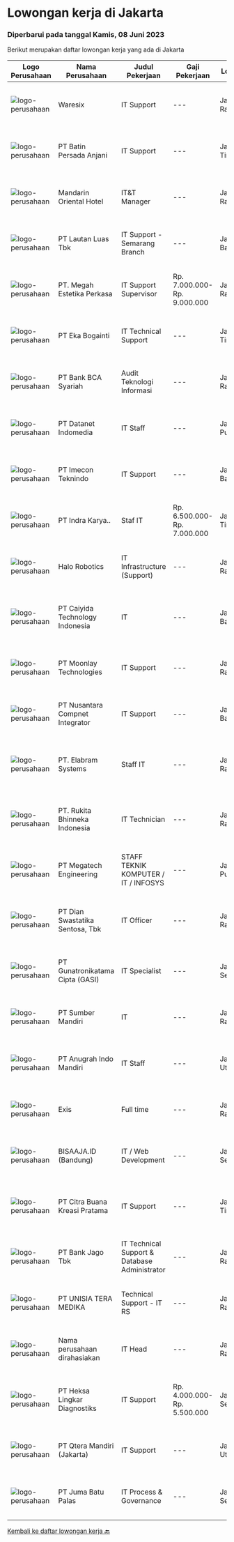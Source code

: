 
  # Lowongan kerja di Jakarta

  ### Diperbarui pada tanggal Kamis, 08 Juni 2023

  Berikut merupakan daftar lowongan kerja yang ada di Jakarta

  |Logo Perusahaan | Nama Perusahaan | Judul Pekerjaan | Gaji Pekerjaan | Lokasi | Deskripsi | Tanggal diunggah | Pranala |
  | -------------- | --------------- | --------------- | --------- | --------- | -------------- | ------- | ----------- |
  |![logo-perusahaan](https://i.ibb.co/sqvTCh9/112815900-stock-vector-no-image-available-icon-flat-vector.webp)|Waresix|IT Support|---|Jakarta Raya|Job description &amp; requirementsRequirements:Minimum Bachelor’s degree in IT, or related majorMinimum 1 year of experience in IT SupportFluent in...|Rabu, 07 Juni 2023|https://www.jobstreet.co.id/id/job/it-support-1035741587?token=0~bf254a83-15d8-49b8-b56a-4552e9108cee&sectionRank=1&jobId=jobstreet-id-job-1035741587|
|![logo-perusahaan](https://image-service-cdn.seek.com.au/5fade0aacc64a930c0d3fe6acce4dbf79eecc4d9/ee4dce1061f3f616224767ad58cb2fc751b8d2dc)|PT Batin Persada Anjani|IT Support|---|Jakarta Timur|1. Menerima, memprioritaskan dan menyelesaikan permintaan bantuan IT. 2. Instalasi, perawatan dan penyediaan dukungan harian baik untuk hardware &amp;...|Rabu, 07 Juni 2023|https://www.jobstreet.co.id/id/job/it-support-1035788093?token=0~bf254a83-15d8-49b8-b56a-4552e9108cee&sectionRank=2&jobId=jobstreet-id-job-1035788093|
|![logo-perusahaan](https://image-service-cdn.seek.com.au/61d738e790ceb161169a6cde42dec810747067f9/ee4dce1061f3f616224767ad58cb2fc751b8d2dc)|Mandarin Oriental Hotel|IT&T Manager|---|Jakarta Raya|Position: IT&amp;T Manager (Full time #534980)Property / Office: Mandarin Oriental, JakartaLocation: Jakarta, IndonesiaDuties and Responsibilities...|Rabu, 07 Juni 2023|https://www.jobstreet.co.id/id/job/it-t-manager-1036053076?token=0~bf254a83-15d8-49b8-b56a-4552e9108cee&sectionRank=3&jobId=jobstreet-id-job-1036053076|
|![logo-perusahaan](https://image-service-cdn.seek.com.au/d6194ee1073395bcae9a0c2dff41467756517cae/ee4dce1061f3f616224767ad58cb2fc751b8d2dc)|PT Lautan Luas Tbk|IT Support - Semarang Branch|---|Jakarta Barat|Responsibilities :1. Handling user issues by identifying and troubleshooting 2. Coordinate with IT Corporate for software, network, hardware...|Rabu, 07 Juni 2023|https://www.jobstreet.co.id/id/job/it-support-semarang-branch-1035983584?token=0~bf254a83-15d8-49b8-b56a-4552e9108cee&sectionRank=4&jobId=jobstreet-id-job-1035983584|
|![logo-perusahaan](https://image-service-cdn.seek.com.au/9bdb72a185e2528617a98065d77f6f503078ce56/ee4dce1061f3f616224767ad58cb2fc751b8d2dc)|PT. Megah Estetika Perkasa|IT Support Supervisor|Rp. 7.000.000-Rp. 9.000.000|Jakarta Raya|Job Description: Bertanggung Jawab atas semua pekerjaan IT Support Bertanggung Jawab atas IT Support Team Qualification: Usia Maks 30 Tahun Memiliki...|Rabu, 07 Juni 2023|https://www.jobstreet.co.id/id/job/it-support-supervisor-4362056?token=0~bf254a83-15d8-49b8-b56a-4552e9108cee&sectionRank=5&jobId=jobstreet-id-job-4362056|
|![logo-perusahaan](https://image-service-cdn.seek.com.au/a8c88aa809f828b2bd2df4fa571da200f519b585/ee4dce1061f3f616224767ad58cb2fc751b8d2dc)|PT Eka Bogainti|IT Technical Support|---|Jakarta Timur|Job Description Maintenance functionallity of all software &amp; hardware. Installing and configuring computer hardware, software, network, system,...|Kamis, 08 Juni 2023|https://www.jobstreet.co.id/id/job/it-technical-support-4363560?token=0~bf254a83-15d8-49b8-b56a-4552e9108cee&sectionRank=6&jobId=jobstreet-id-job-4363560|
|![logo-perusahaan](https://image-service-cdn.seek.com.au/0db67dcf4130d300ba9099f07ef2e52aff7bbc05/ee4dce1061f3f616224767ad58cb2fc751b8d2dc)|PT Bank BCA Syariah|Audit Teknologi Informasi|---|Jakarta Raya|Deskripsi Pekerjaan: Melaksanakan audit atas kegiatan penyelenggaraan teknologi informasi pada unit kerja teknologi informasi dan unit kerja terkait,...|Rabu, 07 Juni 2023|https://www.jobstreet.co.id/id/job/audit-teknologi-informasi-4362761?token=0~bf254a83-15d8-49b8-b56a-4552e9108cee&sectionRank=7&jobId=jobstreet-id-job-4362761|
|![logo-perusahaan](https://image-service-cdn.seek.com.au/d47e6b60b2750dbc3f3565506d34503d738b01b3/ee4dce1061f3f616224767ad58cb2fc751b8d2dc)|PT Datanet Indomedia|IT Staff|---|Jakarta Pusat|Deskripsi Pekerjaan : Membuat perencanaan, pengembangan dan monitor program kerja IT Memahami konsep jaringan (internet, wired, wireless, routing,...|Rabu, 07 Juni 2023|https://www.jobstreet.co.id/id/job/it-staff-1035952925?token=0~bf254a83-15d8-49b8-b56a-4552e9108cee&sectionRank=8&jobId=jobstreet-id-job-1035952925|
|![logo-perusahaan](https://i.ibb.co/sqvTCh9/112815900-stock-vector-no-image-available-icon-flat-vector.webp)|PT Imecon Teknindo|IT Support|---|Jakarta Barat|Deskripsi Pekerjaan1. Memastikan komputer yang digunakan dapat berfungsi normal/berjalan seperti seharusnya.2. Harus memastikan bahwa semua komputer...|Rabu, 07 Juni 2023|https://www.jobstreet.co.id/id/job/it-support-1035946818?token=0~bf254a83-15d8-49b8-b56a-4552e9108cee&sectionRank=9&jobId=jobstreet-id-job-1035946818|
|![logo-perusahaan](https://image-service-cdn.seek.com.au/347ea5b55fd50d243099a066f0154021c6c6cdc5/ee4dce1061f3f616224767ad58cb2fc751b8d2dc)|PT Indra Karya..|Staf IT|Rp. 6.500.000-Rp. 7.000.000|Jakarta Timur|Menjalankan dan memastikan tata kelola IT Perusahaan sudah sesuai dengan standar IT Governance. Melakukan training dan konsultasi terhadap sistem ERP...|Rabu, 07 Juni 2023|https://www.jobstreet.co.id/id/job/staf-it-4363339?token=0~bf254a83-15d8-49b8-b56a-4552e9108cee&sectionRank=10&jobId=jobstreet-id-job-4363339|
|![logo-perusahaan](https://image-service-cdn.seek.com.au/bfec5febeeb9e49137ab192ec9ac8b997693fa8c/ee4dce1061f3f616224767ad58cb2fc751b8d2dc)|Halo Robotics|IT Infrastructure (Support)|---|Jakarta Raya|Persyaratan Jabatan: Pendidikan D3/S1 Teknik Informatika Pengalaman kerja minimal 3 tahun dalam posisi dukungan teknis atau bidang terkait....|Rabu, 07 Juni 2023|https://www.jobstreet.co.id/id/job/it-infrastructure-support-4363119?token=0~bf254a83-15d8-49b8-b56a-4552e9108cee&sectionRank=11&jobId=jobstreet-id-job-4363119|
|![logo-perusahaan](https://image-service-cdn.seek.com.au/f37e74d1b2914839e5c372147fce4d514ac3ffe5/ee4dce1061f3f616224767ad58cb2fc751b8d2dc)|PT Caiyida Technology Indonesia|IT|---|Jakarta Barat|IT Minimal lulusan S1 jurusan Komputer dan sejenisnyaFresh Graduate Silahkan MendaftarMenguasai Trouble Shooting Hardware dan SoftwareMampu...|Rabu, 07 Juni 2023|https://www.jobstreet.co.id/id/job/it-1035921218?token=0~bf254a83-15d8-49b8-b56a-4552e9108cee&sectionRank=12&jobId=jobstreet-id-job-1035921218|
|![logo-perusahaan](https://image-service-cdn.seek.com.au/ac0d2cba3eb20a38479945b570c0f6698f465f79/ee4dce1061f3f616224767ad58cb2fc751b8d2dc)|PT Moonlay Technologies|IT Support|---|Jakarta Raya|Job description &amp; requirementsWe are looking for a highly capable IT Support Specialist to provide technical assistance to our staff. In this...|Rabu, 07 Juni 2023|https://www.jobstreet.co.id/id/job/it-support-1035920773?token=0~bf254a83-15d8-49b8-b56a-4552e9108cee&sectionRank=13&jobId=jobstreet-id-job-1035920773|
|![logo-perusahaan](https://image-service-cdn.seek.com.au/faf1379cb2f8ff5c87162dc20c60c0d2f63dba1c/ee4dce1061f3f616224767ad58cb2fc751b8d2dc)|PT Nusantara Compnet Integrator|IT Support|---|Jakarta Barat|Deksripsi Pekerjaan: Melakukan preventive maintenance perangkat IT Melakukan troubleshoot atas masalah yang muncul pada perangkat IT Membuat laporan...|Selasa, 06 Juni 2023|https://www.jobstreet.co.id/id/job/it-support-4360793?token=0~bf254a83-15d8-49b8-b56a-4552e9108cee&sectionRank=14&jobId=jobstreet-id-job-4360793|
|![logo-perusahaan](https://i.ibb.co/sqvTCh9/112815900-stock-vector-no-image-available-icon-flat-vector.webp)|PT. Elabram Systems|Staff IT|---|Jakarta Raya|Job Description: Mengembangkan sistem aplikasi yang ada di perusahaan Helpdesk sistem aplikasi perusahaan Database administrator dan backup database...|Rabu, 07 Juni 2023|https://www.jobstreet.co.id/id/job/staff-it-1036000520?token=0~bf254a83-15d8-49b8-b56a-4552e9108cee&sectionRank=15&jobId=jobstreet-id-job-1036000520|
|![logo-perusahaan](https://image-service-cdn.seek.com.au/a335cd28a7a0099c239b902a10feb33dad928fd5/ee4dce1061f3f616224767ad58cb2fc751b8d2dc)|PT. Rukita Bhinneka Indonesia|IT Technician|---|Jakarta Raya|Job description &amp; requirementsAbout RukitaRukita is the nation’s leading community-driven proptech company, improving urban living across major...|Selasa, 06 Juni 2023|https://www.jobstreet.co.id/id/job/it-technician-1035765603?token=0~bf254a83-15d8-49b8-b56a-4552e9108cee&sectionRank=16&jobId=jobstreet-id-job-1035765603|
|![logo-perusahaan](https://image-service-cdn.seek.com.au/5dd928d902e1e42f740b0bf7528bd67bfbbe5469/ee4dce1061f3f616224767ad58cb2fc751b8d2dc)|PT Megatech Engineering|STAFF TEKNIK KOMPUTER / IT / INFOSYS|---|Jakarta Pusat|Sebuah perusahaan besar yang sudah lama didirikan dan berkembang di Indonesia membutuhkan:   Pendidikan lulusan minimal S1 Menerima fresh grad /...|Rabu, 07 Juni 2023|https://www.jobstreet.co.id/id/job/staff-teknik-komputer-it-infosys-4363395?token=0~bf254a83-15d8-49b8-b56a-4552e9108cee&sectionRank=17&jobId=jobstreet-id-job-4363395|
|![logo-perusahaan](https://image-service-cdn.seek.com.au/09895c63068a563d5e081c7a5e03fb97457fc2f7/ee4dce1061f3f616224767ad58cb2fc751b8d2dc)|PT Dian Swastatika Sentosa, Tbk|IT Officer|---|Jakarta Raya|PT Dalligent Solusi Indonesia (www.kupu.id) - subsidiary of PT Dian Swastatika Sentosa Tbk (www.dssa.co.id) is looking for experienced candidates to...|Selasa, 06 Juni 2023|https://www.jobstreet.co.id/id/job/it-officer-4360118?token=0~bf254a83-15d8-49b8-b56a-4552e9108cee&sectionRank=18&jobId=jobstreet-id-job-4360118|
|![logo-perusahaan](https://image-service-cdn.seek.com.au/084a0d742baeb0e5d3a2c3a59aba088549411803/ee4dce1061f3f616224767ad58cb2fc751b8d2dc)|PT Gunatronikatama Cipta (GASI)|IT Specialist|---|Jakarta Selatan|PT Gunatronikatama Cipta is seeking an IT Specialist to join our team. As an IT Specialist, you will be responsible for maintaining our information...|Selasa, 06 Juni 2023|https://www.jobstreet.co.id/id/job/it-specialist-1036053518?token=0~bf254a83-15d8-49b8-b56a-4552e9108cee&sectionRank=19&jobId=jobstreet-id-job-1036053518|
|![logo-perusahaan](https://image-service-cdn.seek.com.au/86d4393d9fb53548cb9f29984bf12c3059082df2/ee4dce1061f3f616224767ad58cb2fc751b8d2dc)|PT Sumber Mandiri|IT|---|Jakarta Raya|Kualifikasi : Berusia maksimal 35 tahun Pendidikan minimal D3/SI TI Kreatif Problem Solving Mengerti Software, Hardware, Jaringan Pengalaman dalam...|Selasa, 06 Juni 2023|https://www.jobstreet.co.id/id/job/it-4360899?token=0~bf254a83-15d8-49b8-b56a-4552e9108cee&sectionRank=20&jobId=jobstreet-id-job-4360899|
|![logo-perusahaan](https://image-service-cdn.seek.com.au/af9a030c47715e7eb6822f61c6bbae91b1241167/ee4dce1061f3f616224767ad58cb2fc751b8d2dc)|PT Anugrah Indo Mandiri|IT Staff|---|Jakarta Utara|Job Descriptions: Support and Problem-Solving User and Troubleshooting system/application. Troubleshooting Network. Troubleshooting PC, Notebook,...|Selasa, 06 Juni 2023|https://www.jobstreet.co.id/id/job/it-staff-4360430?token=0~bf254a83-15d8-49b8-b56a-4552e9108cee&sectionRank=21&jobId=jobstreet-id-job-4360430|
|![logo-perusahaan](https://i.ibb.co/sqvTCh9/112815900-stock-vector-no-image-available-icon-flat-vector.webp)|Exis|Full time|---|Jakarta Raya|Industry: IT ServicesWork Experience: 4-5 yearsCity: JakartaState/Province: Jakarta RayaZip/Postal Code: 10110Job DescriptionJOB DESCRIPTION •...|Rabu, 07 Juni 2023|https://www.jobstreet.co.id/id/job/full-time-1035741556?token=0~bf254a83-15d8-49b8-b56a-4552e9108cee&sectionRank=22&jobId=jobstreet-id-job-1035741556|
|![logo-perusahaan](https://image-service-cdn.seek.com.au/731702445f7c5f82753a51f7cbd69c4890302f1e/ee4dce1061f3f616224767ad58cb2fc751b8d2dc)|BISAAJA.ID (Bandung)|IT / Web Development|---|Jakarta Selatan|BisaAja.id merupakan perusahaan penyedia solusi secara digital bagi pemilik usaha maupun perorangan dalam memenuhi kebutuhan jasa pengurusan surat...|Rabu, 07 Juni 2023|https://www.jobstreet.co.id/id/job/it-web-development-4363009?token=0~bf254a83-15d8-49b8-b56a-4552e9108cee&sectionRank=23&jobId=jobstreet-id-job-4363009|
|![logo-perusahaan](https://image-service-cdn.seek.com.au/6ef92030d2db15a5e5a83715e570d6421459f1ee/ee4dce1061f3f616224767ad58cb2fc751b8d2dc)|PT Citra Buana Kreasi Pratama|IT Support|---|Jakarta Timur|Tugas dan tanggung Jawab Pekerjaan :1. Memastikan komputer yang digunakan dapat berfungsi normal/berjalan seperti seharusnya.2. Harus memastikan bahwa...|Selasa, 06 Juni 2023|https://www.jobstreet.co.id/id/job/it-support-4360399?token=0~bf254a83-15d8-49b8-b56a-4552e9108cee&sectionRank=24&jobId=jobstreet-id-job-4360399|
|![logo-perusahaan](https://i.ibb.co/sqvTCh9/112815900-stock-vector-no-image-available-icon-flat-vector.webp)|PT Bank Jago Tbk|IT Technical Support & Database Administrator|---|Jakarta Raya|Role ObjectivesResponsible for the design, development and operation of servers, operating systems, storage, virtualization and databasesWhat you will...|Rabu, 07 Juni 2023|https://www.jobstreet.co.id/id/job/it-technical-support-database-administrator-1035772799?token=0~bf254a83-15d8-49b8-b56a-4552e9108cee&sectionRank=25&jobId=jobstreet-id-job-1035772799|
|![logo-perusahaan](https://image-service-cdn.seek.com.au/d796f6ea2288d584d0b6d2144570133eaef445ff/ee4dce1061f3f616224767ad58cb2fc751b8d2dc)|PT UNISIA TERA MEDIKA|Technical Support - IT RS|---|Jakarta Raya|Deskripsi Pekerjaan:Kami sedang mencari seorang IT Support yang berdedikasi dan terampil untuk bergabung dengan tim kami di rekanan Rumah Sakit kami,...|Selasa, 06 Juni 2023|https://www.jobstreet.co.id/id/job/technical-support-it-rs-4359898?token=0~bf254a83-15d8-49b8-b56a-4552e9108cee&sectionRank=26&jobId=jobstreet-id-job-4359898|
|![logo-perusahaan](https://i.ibb.co/sqvTCh9/112815900-stock-vector-no-image-available-icon-flat-vector.webp)|Nama perusahaan dirahasiakan|IT Head|---|Jakarta Raya|Compile and plan IT strategies in short, medium and long term in accordance with the strategy in achieving company’s goals and objectives Responsible...|Selasa, 06 Juni 2023|https://www.jobstreet.co.id/id/job/it-head-4360345?token=0~bf254a83-15d8-49b8-b56a-4552e9108cee&sectionRank=27&jobId=jobstreet-id-job-4360345|
|![logo-perusahaan](https://image-service-cdn.seek.com.au/c93746258705009f280e4ee93023304921da2941/ee4dce1061f3f616224767ad58cb2fc751b8d2dc)|PT Heksa Lingkar Diagnostiks|IT Support|Rp. 4.000.000-Rp. 5.500.000|Jakarta Selatan|Tugas dan tanggung Jawab Pekerjaan :1. Memastikan komputer yang digunakan dapat berfungsi normal/berjalan seperti seharusnya.2. Harus memastikan bahwa...|Senin, 05 Juni 2023|https://www.jobstreet.co.id/id/job/it-support-4358708?token=0~bf254a83-15d8-49b8-b56a-4552e9108cee&sectionRank=28&jobId=jobstreet-id-job-4358708|
|![logo-perusahaan](https://image-service-cdn.seek.com.au/84420a86c122b99c1790134ea0bb2c8ce1f2a9cf/ee4dce1061f3f616224767ad58cb2fc751b8d2dc)|PT Qtera Mandiri (Jakarta)|IT Support|---|Jakarta Utara|- Melakukan kegiatan troubleshooting di customer - Melakukan kunjungan rutin terkait support teknis di customer - Mengidentifikasi masalah teknis di...|Rabu, 07 Juni 2023|https://www.jobstreet.co.id/id/job/it-support-1035839936?token=0~bf254a83-15d8-49b8-b56a-4552e9108cee&sectionRank=29&jobId=jobstreet-id-job-1035839936|
|![logo-perusahaan](https://image-service-cdn.seek.com.au/051465a42fe8d6ae3710896856d5dfa89f67ea3a/ee4dce1061f3f616224767ad58cb2fc751b8d2dc)|PT Juma Batu Palas|IT Process & Governance|---|Jakarta Selatan|Kualifikasi: Berpengalaman sebagai IT Process &amp; Governance Familiar dengan COBIT atau ITIL Familiar dengan IT Process Mempunyai pemahaman yang...|Rabu, 07 Juni 2023|https://www.jobstreet.co.id/id/job/it-process-governance-1036053802?token=0~bf254a83-15d8-49b8-b56a-4552e9108cee&sectionRank=30&jobId=jobstreet-id-job-1036053802|


  [Kembali ke daftar lowongan kerja 🔙](../README.md#daftar-lowongan-kerja)
  